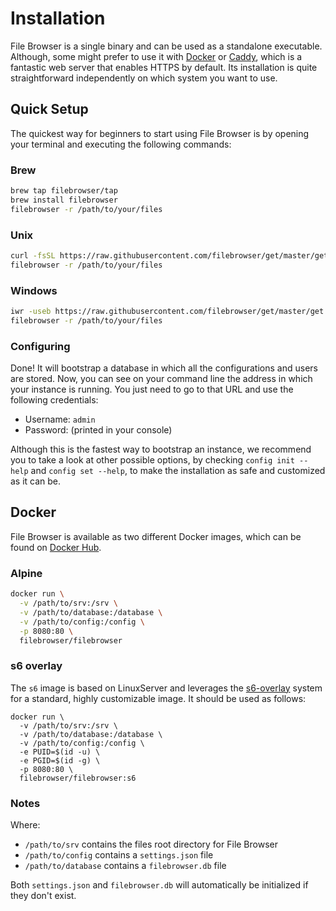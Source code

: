# Installation

File Browser is a single binary and can be used as a standalone executable. Although, some might prefer to use it with [Docker](https://www.docker.com) or [Caddy](https://caddyserver.com), which is a fantastic web server that enables HTTPS by default. Its installation is quite straightforward independently on which system you want to use.

## Quick Setup

The quickest way for beginners to start using File Browser is by opening your terminal and executing the following commands:

### Brew

```sh
brew tap filebrowser/tap
brew install filebrowser
filebrowser -r /path/to/your/files
```

### Unix

```sh
curl -fsSL https://raw.githubusercontent.com/filebrowser/get/master/get.sh | bash
filebrowser -r /path/to/your/files
```

### Windows

```sh
iwr -useb https://raw.githubusercontent.com/filebrowser/get/master/get.ps1 | iex
filebrowser -r /path/to/your/files
```

### Configuring

Done! It will bootstrap a database in which all the configurations and users are stored. Now, you can see on your command line the address in which your instance is running. You just need to go to that URL and use the following credentials:

* Username: `admin`
* Password: (printed in your console)

Although this is the fastest way to bootstrap an instance, we recommend you to take a look at other possible options, by checking `config init --help` and `config set --help`, to make the installation as safe and customized as it can be.

## Docker

File Browser is available as two different Docker images, which can be found on [Docker Hub](https://hub.docker.com/r/filebrowser/filebrowser).

### Alpine

```sh
docker run \
  -v /path/to/srv:/srv \
  -v /path/to/database:/database \
  -v /path/to/config:/config \
  -p 8080:80 \
  filebrowser/filebrowser
```

### s6 overlay

The `s6` image is based on LinuxServer and leverages the [s6-overlay](https://github.com/just-containers/s6-overlay) system for a standard, highly customizable image. It should be used as follows:

```shell
docker run \
  -v /path/to/srv:/srv \
  -v /path/to/database:/database \
  -v /path/to/config:/config \
  -e PUID=$(id -u) \
  -e PGID=$(id -g) \
  -p 8080:80 \
  filebrowser/filebrowser:s6
```

### Notes

Where:

- `/path/to/srv` contains the files root directory for File Browser
- `/path/to/config` contains a `settings.json` file
- `/path/to/database` contains a `filebrowser.db` file

Both `settings.json` and `filebrowser.db` will automatically be initialized if they don't exist.
